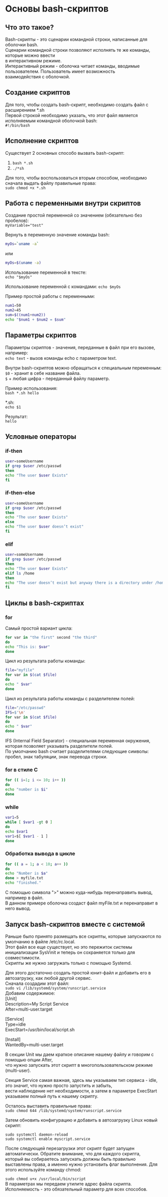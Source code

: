 # Основы bash-скриптов

## Что это такое?

Bash-скрипты - это сценарии командной строки, написанные для оболочки bash.<br>
Сценарии командной строки позволяют исполнять те же команды, которые можно ввести<br>
в интерактивном режиме.<br>
Интерактивный режим - оболочка читает команды, вводимые пользователем. Пользователь имеет возможность<br>
взаимодействия с оболочкой.

## Создание скриптов

Для того, чтобы создать bash-скрипт, необходимо создать файл с расширением *.sh<br>
Первой строкой необходимо указать, что этот файл является исполняемым командной оболочкой bash:<br>
`#!/bin/bash`

## Исполнение скриптов

Существует 2 основных способо вызвать bash-скрипт:<br>
1) `bash *.sh`<br>
2) `./*sh`

Для того, чтобы воспользоваться вторым способом, необходимо сначала выдать файлу правильные права:<br>
`sudo chmod +x *.sh`

## Работа с переменными внутри скриптов

Создание простой переменной со значением (обязательно без пробелов):<br>
`myVariable="test"`

Вернуть в переменную значение команды bash:<br>
```bash
myOs=`uname -a`
```
или<br>
```bash
myOs=$(uname -a)
```

Использование переменной в тексте:<br>
`echo "$myOs"`

Использование переменной с командами:
`echo $myOs`

Пример простой работы с переменными:<br>
```bash
num1=50
num2=45
sum=$((num1+num2))
echo "$num1 + $num2 = $sum"
```

## Параметры скриптов

Параметры скриптов - значения, переданные в файл при его вызове, например:<br>
`echo text` - вызов команды echo с параметром text.

Внутри bash-скриптов можно обращаться к специальным переменным:<br>
`$0` - хранит в себе название файла.<br>
`$` + любая цифра - переданный файлу параметр.

Пример использования:<br>
`bash *.sh hello`

*.sh:<br>
`echo $1`

Результат:<br>
`hello`

## Условные операторы

### if-then

```bash
user=someUsername
if grep $user /etc/passwd
then
echo "The user $user Exists"
fi
```

### if-then-else

```bash
user=someUsername
if grep $user /etc/passwd
then
echo "The user $user Exists"
else
echo "The user $user doesn’t exist"
fi
```

### elif

```bash
user=someUsername
if grep $user /etc/passwd
then
echo "The user $user Exists"
elif ls /home
then
echo "The user doesn’t exist but anyway there is a directory under /home"
fi
```

## Циклы в bash-скриптах

### for

Самый простой вариант цикла:<br>
```bash
for var in "the first" second "the third"
do
echo "This is: $var"
done
```

Цикл из результата работы команды:<br>
```bash
file="myfile"
for var in $(cat $file)
do
echo " $var"
done
```

Цикл из результата работы команды с разделителем полей:<br>
```bash
file="/etc/passwd"
IFS=$'\n'
for var in $(cat $file)
do
echo " $var"
done
```

IFS (Internal Field Separator) - специальная переменная окружения, которая позволяет указывать разделители полей.<br>
По умолчанию bash считает разделителями следующие символы: пробел, знак табуляции, знак перевода строки.

### for в стиле C

```bash
for (( i=1; i <= 10; i++ ))
do
echo "number is $i"
done
```

### while

```bash
var1=5
while [ $var1 -gt 0 ]
do
echo $var1
var1=$[ $var1 - 1 ]
done
```

### Обработка вывода в цикле

```bash
for (( a = 1; a < 10; a++ ))
do
echo "Number is $a"
done > myfile.txt
echo "finished."
```

С помощью символа ">" можно куда-нибудь перенаправить вывод, например в файл.<br>
В данном примере оболочка создаст файл myFile.txt и перенаправит в него вывод.

## Запуск bash-скриптов вместе с системой

Раньше было принято размещать все скрипты, которые запускаются по умолчанию в файле /etc/rc.local.<br>
Этот файл все еще существует, но это пережиток системы инициализации SysVinit и теперь он сохраняется только для совместимости.<br>
Скрипты же нужно загружать только с помощью Systemd.

Для этого достаточно создать простой юнит-файл и добавить его в автозагрузку, как любой другой сервис.<br>
Сначала создадим этот файл:<br>
`sudo vi /lib/systemd/system/runscript.service`<br>
Добавим содержимое:<br>
[Unit]<br>
Description=My Script Service<br>
After=multi-user.target

[Service]<br>
Type=idle<br>
ExecStart=/usr/bin/local/script.sh

[Install]<br>
WantedBy=multi-user.target

В секции Unit мы даем краткое описание нашему файлу и говорим с помощью опции After,<br>
что нужно запускать этот скрипт в многопользовательском режиме (multi-user).

Секция Service самая важная, здесь мы указываем тип сервиса - idle, это значит, что нужно просто запустить и забыть,<br>
вести наблюдение нет необходимости, а затем в параметре ExecStart указываем полный путь к нашему скрипту.

Осталось выставить правильные права:<br>
`sudo chmod 644 /lib/systemd/system/runscript.service`

Затем обновить конфигурацию и добавить в автозагрузку Linux новый скрипт:

`sudo systemctl daemon-reload`<br>
`sudo systemctl enable myscript.service`

После следующей перезагрузки этот скрипт будет запущен автоматически. Обратите внимание, что для каждого скрипта,<br>
который вы собираетесь запускать должны быть правильно выставлены права, а именно нужно установить флаг выполнения. Для этого используйте команду chmod:

`sudo chmod u+x /usr/local/bin/script`<br>
В параметрах мы передаем утилите адрес файла скрипта. Исполняемость - это обязательный параметр для всех способов.